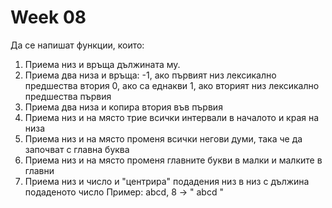 # Week 08

Да се напишат функции, които:

  1) Приема низ и връща дължината му.
  2) Приема два низа и връща:
      -1, ако първият низ лексикално предшества втория
       0, ако са еднакви
       1, ако вторият низ лексикално предшества първия
  3) Приема два низа и копира втория във първия
  4) Приема низ и на място трие всички интервали в началото и края на низа
  5) Приема низ и на място променя всички негови думи, така че да започват с главна буква
  6) Приема низ и на място променя главните букви в малки и малките в главни
  7) Приема низ и число и "центрира" подадения низ в низ с дължина подаденото число
     Пример: abcd, 8 -> "  abcd  "
